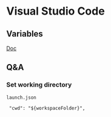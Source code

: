 # Visual Studio Code

## Variables

[Doc](https://code.visualstudio.com/docs/editor/variables-reference)

## Q&A

### Set working directory

`launch.json`

```text
 "cwd": "${workspaceFolder}",
```



